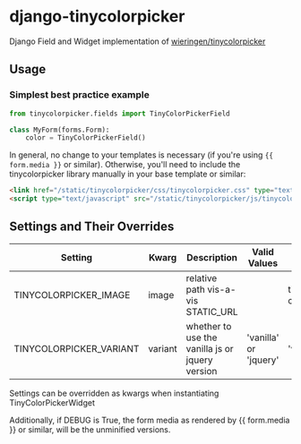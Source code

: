 # django-tinycolorpicker
Django Field and Widget implementation of [wieringen/tinycolorpicker](https://github.com/wieringen/tinycolorpicker)


## Usage

### Simplest best practice example

```python
from tinycolorpicker.fields import TinyColorPickerField

class MyForm(forms.Form):
    color = TinyColorPickerField()
```

In general, no change to your templates is necessary (if you're using `{{ form.media }}` or similar). Otherwise, you'll need to include the tinycolorpicker library manually in your base template or similar:

```html
<link href="/static/tinycolorpicker/css/tinycolorpicker.css" type="text/css" media="all" rel="stylesheet" />
<script type="text/javascript" src="/static/tinycolorpicker/js/tinycolorpicker.js"></script>
```



## Settings and Their Overrides

| Setting                 | Kwarg           | Description                        | Valid Values | Default Value |
| ------------------------|-----------------|------------------------------------|--------------|---------------|
| TINYCOLORPICKER_IMAGE   | image           | relative path vis-a-vis STATIC_URL |              | tinycolorpicker/img/text-color.png |
| TINYCOLORPICKER_VARIANT | variant         | whether to use the vanilla js or jquery version | 'vanilla' or 'jquery' | 'vanilla' |


Settings can be overridden as kwargs when instantiating TinyColorPickerWidget

Additionally, if DEBUG is True, the form media as rendered by {{ form.media }} or similar, will be the unminified versions.
